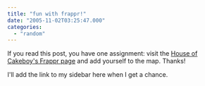 ```yaml
---
title: "fun with frappr!"
date: "2005-11-02T03:25:47.000"
categories: 
  - "random"
---
```


If you read this post, you have one assignment: visit the [House of Cakeboy's Frappr page](http://www.frappr.com/cakeboy/) and add yourself to the map. Thanks!

I'll add the link to my sidebar here when I get a chance.
